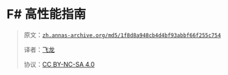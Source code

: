 # F# 高性能指南

> 原文：[`zh.annas-archive.org/md5/1f8d8a948cb4d4bf93abbf66f255c754`](https://zh.annas-archive.org/md5/1f8d8a948cb4d4bf93abbf66f255c754)
> 
> 译者：[飞龙](https://github.com/wizardforcel)
> 
> 协议：[CC BY-NC-SA 4.0](http://creativecommons.org/licenses/by-nc-sa/4.0/)